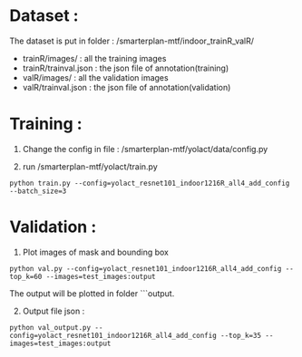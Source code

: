 # Dataset :

The dataset is put in folder : /smarterplan-mtf/indoor_trainR_valR/
- trainR/images/ : all the training images
- trainR/trainval.json : the json file of annotation(training)
- valR/images/ : all the validation images
- valR/trainval.json : the json file of annotation(validation)

# Training :

1. Change the config in file : /smarterplan-mtf/yolact/data/config.py

2. run /smarterplan-mtf/yolact/train.py
```
python train.py --config=yolact_resnet101_indoor1216R_all4_add_config --batch_size=3
```

# Validation :
1. Plot images of mask and bounding box
```
python val.py --config=yolact_resnet101_indoor1216R_all4_add_config --top_k=60 --images=test_images:output
```

The output will be plotted in folder ```output.

2. Output file json :
```
python val_output.py --config=yolact_resnet101_indoor1216R_all4_add_config --top_k=35 --images=test_images:output
```
